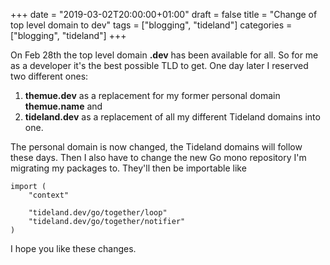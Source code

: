 +++
date = "2019-03-02T20:00:00+01:00"
draft = false
title = "Change of top level domain to dev"
tags = ["blogging", "tideland"]
categories = ["blogging", "tideland"]
+++

On Feb 28th the top level domain **.dev** has been available for all. So for me as
a developer it's the best possible TLD to get. One day later I reserved two different ones:

1. **themue.dev** as a replacement for my former personal domain **themue.name** and
2. **tideland.dev** as a replacement of all my different Tideland domains into one.

The personal domain is now changed, the Tideland domains will follow these days. Then
I also have to change the new Go mono repository I'm migrating my packages to. They'll
then be importable like

```
import (
    "context"
    
    "tideland.dev/go/together/loop"
    "tideland.dev/go/together/notifier"
)
```

I hope you like these changes.